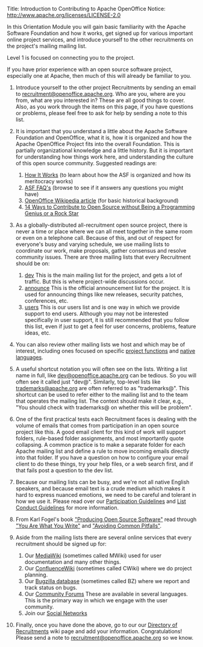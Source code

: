Title:     Introduction to Contributing to Apache OpenOffice
Notice: http://www.apache.org/licenses/LICENSE-2.0

In this Orientation Module you will gain basic familiarity with the Apache Software Foundation and how it works, get signed up for various important online project services, and introduce yourself to the other recruitments on the project's mailing mailing list.

Level 1 is focused on connecting you to the project.

If you have prior experience with an open source software project, especially one at
Apache, then much of this will already be familiar to you.

1. Introduce yourself to the other project Recruitments by sending an email to [recruitment@openoffice.apache.org](mailto:recruitment@openoffice.apache.org?subject=Starting%20Introduction%20to%20Contributing%20to%20Apache%20OpenOffice%20Module). Who are you, where are you from, what are you interested in? These are all good things to cover. Also, as you work through the items on this page, if you have questions or problems, please feel free to ask for help by sending a note to this list.

1. It is important that you understand a little about the Apache Software Foundation and OpenOffice, what it is, how it is organized and how the Apache OpenOffice Project fits into the overall Foundation. This is partially organizational knowledge and a little history. But it is important for understanding how things work here, and understanding the culture of this open source community. Suggested readings are:

   1. [How It Works](https://apache.org/foundation/how-it-works.html) (to learn about how the ASF is organized and how its meritocracy works)
   1. [ASF FAQ's](https://www.apache.org/foundation/faq.html) (browse to see if it answers any questions you might have)
   1. [OpenOffice Wikipedia article](https://en.wikipedia.org/wiki/OpenOffice) (for basic historical background)
   1. [14 Ways to Contribute to Open Source without Being a Programming Genius or a Rock Star](https://smartbear.com/blog/test-and-monitor/14-ways-to-contribute-to-open-source-without-being/)

1. As a globally-distributed all-recruitment open source project, there is never a time or place where we can all meet together in the same room or even on a telephone call. Because of this, and out of respect for everyone's busy and varying schedule, we use mailing lists to coordinate our work, make proposals, gather consensus and resolve community issues. There are three mailing lists that every Recruitment should be on:

   1. [dev](/mailing-lists.html#development-mailing-list-public) This is the main mailing list for the project, and gets a lot of traffic. But this is where project-wide discussions occur.
   1. [announce](/mailing-lists.html#announce-mailing-list) This is the official announcement list for the project. It is used for announcing things like new releases, security patches, conferences, etc.
   1. [users](/mailing-lists.html#users-mailing-list-public) This is our users list and is one way in which we provide support to end users. Although you may not be interested specifically in user support, it is still recommended that you follow this list, even if just to get a feel for user concerns, problems, feature ideas, etc.

1. You can also review other mailing lists we host and which may be of interest, including ones focused on specific [project functions](/mailing-lists.html) and [native languages](/native-lang.html).

1. A useful shortcut notation you will often see on the lists. Writing a list name in full, like dev@openoffice.apache.org can be tedious. So you will often see it called just "dev@". Similarly, top-level lists like trademarks@apache.org are often referred to as "trademarks@". This shortcut can be used to refer either to the mailing list and to the team that operates the mailing list. The context should make it clear, e.g., "You should check with trademarks@ on whether this will be problem".

1. One of the first practical tests each Recruitment faces is dealing with the volume of emails that comes from participation in an open source project like this. A good email client for this kind of work will support folders, rule-based folder assignments, and most importantly quote collapsing. A common practice is to make a separate folder for each Apache mailing list and define a rule to move incoming emails directly into that folder. If you have a question on how to configure your email client to do these things, try your help files, or a web search first, and if that fails post a question to the dev list.

1. Because our mailing lists can be busy, and we're not all native English speakers, and because email text is a crude medium which makes it hard to express nuanced emotions, we need to be careful and tolerant in how we use it. Please read over our [Participation Guidelines](/mailing-lists.html#participation-guidelines) and [List Conduct Guidelines](/list-conduct.html) for more information.

1. From Karl Fogel's book ["Producing Open Source Software"](https://producingoss.com/) read through ["You Are What You Write"](https://producingoss.com/en/communications.html#you-are-what-you-write) and ["Avoiding Common Pitfalls"](https://producingoss.com/en/common-pitfalls.html).

1. Aside from the mailing lists there are several online services that every recruitment should be signed up for:

   1. Our [MediaWiki](https://wiki.openoffice.org/wiki/Main_Page) (sometimes called MWiki) used for user documentation and many other things.
   1. Our [ConfluenceWiki](https://cwiki.apache.org/confluence/display/OOOUSERS/Wiki+Home) (sometimes called CWiki) where we do project planning.
   1. Our [Bugzilla database](https://bz.apache.org/ooo/) (sometimes called BZ) where we report and track status on bugs.
   1. Our [Community Forums](https://forum.openoffice.org/) These are available in several languages. This is the primary way in which we engage with the user community.
   1. Join our [Social Networks](/social.html)

1. Finally, once you have done the above, go to our our [Directory of Recruitments](https://cwiki.apache.org/confluence/display/OOOUSERS/Directory+of+Recruitments) wiki page and add your information. Congratulations! Please send a note to [recruitment@openoffice.apache.org](mailto:recruitment@openoffice.apache.org?subject=Completed%20Introduction%20to%20Contributing%20to%20Apache%20OpenOffice%20Module) so we know.
